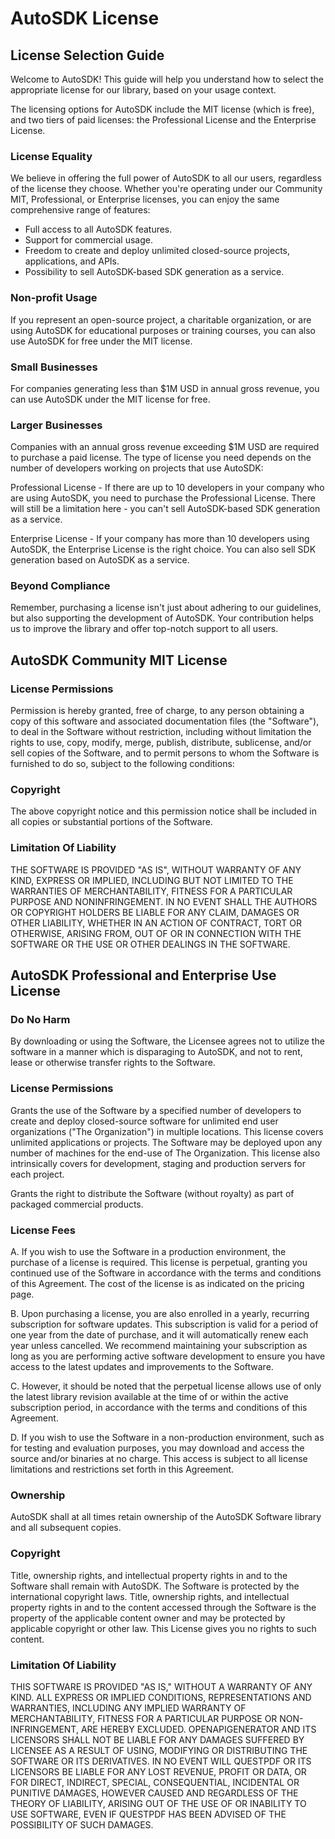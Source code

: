 # AutoSDK License

## License Selection Guide

Welcome to AutoSDK! This guide will help you understand how to select the appropriate license for our library, based on your usage context.

The licensing options for AutoSDK include the MIT license (which is free), and two tiers of paid licenses: the Professional License and the Enterprise License.

### License Equality

We believe in offering the full power of AutoSDK to all our users, regardless of the license they choose. Whether you're operating under our Community MIT, Professional, or Enterprise licenses, you can enjoy the same comprehensive range of features:

- Full access to all AutoSDK features.
- Support for commercial usage.
- Freedom to create and deploy unlimited closed-source projects, applications, and APIs.
- Possibility to sell AutoSDK-based SDK generation as a service.

### Non-profit Usage

If you represent an open-source project, a charitable organization, or are using AutoSDK for educational purposes or training courses, you can also use AutoSDK for free under the MIT license.

### Small Businesses

For companies generating less than $1M USD in annual gross revenue, you can use AutoSDK under the MIT license for free.

### Larger Businesses

Companies with an annual gross revenue exceeding $1M USD are required to purchase a paid license. The type of license you need depends on the number of developers working on projects that use AutoSDK:

Professional License - If there are up to 10 developers in your company who are using AutoSDK, you need to purchase the Professional License. There will still be a limitation here - you can't sell AutoSDK-based SDK generation as a service.

Enterprise License - If your company has more than 10 developers using AutoSDK, the Enterprise License is the right choice. You can also sell SDK generation based on AutoSDK as a service.

### Beyond Compliance

Remember, purchasing a license isn't just about adhering to our guidelines, but also supporting the development of AutoSDK. Your contribution helps us to improve the library and offer top-notch support to all users.

## AutoSDK Community MIT License

### License Permissions

Permission is hereby granted, free of charge, to any person obtaining a copy of this software and associated documentation files (the "Software"), to deal in the Software without restriction, including without limitation the rights to use, copy, modify, merge, publish, distribute, sublicense, and/or sell copies of the Software, and to permit persons to whom the Software is furnished to do so, subject to the following conditions:

### Copyright

The above copyright notice and this permission notice shall be included in all copies or substantial portions of the Software.

### Limitation Of Liability

THE SOFTWARE IS PROVIDED "AS IS", WITHOUT WARRANTY OF ANY KIND, EXPRESS OR IMPLIED, INCLUDING BUT NOT LIMITED TO THE WARRANTIES OF MERCHANTABILITY, FITNESS FOR A PARTICULAR PURPOSE AND NONINFRINGEMENT. IN NO EVENT SHALL THE AUTHORS OR COPYRIGHT HOLDERS BE LIABLE FOR ANY CLAIM, DAMAGES OR OTHER LIABILITY, WHETHER IN AN ACTION OF CONTRACT, TORT OR OTHERWISE, ARISING FROM, OUT OF OR IN CONNECTION WITH THE SOFTWARE OR THE USE OR OTHER DEALINGS IN THE SOFTWARE.



## AutoSDK Professional and Enterprise Use License

### Do No Harm

By downloading or using the Software, the Licensee agrees not to utilize the software in a manner which is disparaging to AutoSDK, and not to rent, lease or otherwise transfer rights to the Software.

### License Permissions

Grants the use of the Software by a specified number of developers to create and deploy closed-source software for unlimited end user organizations ("The Organization") in multiple locations. This license covers unlimited applications or projects. The Software may be deployed upon any number of machines for the end-use of The Organization. This license also intrinsically covers for development, staging and production servers for each project.

Grants the right to distribute the Software (without royalty) as part of packaged commercial products.

### License Fees

A. If you wish to use the Software in a production environment, the purchase of a license is required. This license is perpetual, granting you continued use of the Software in accordance with the terms and conditions of this Agreement. The cost of the license is as indicated on the pricing page.

B. Upon purchasing a license, you are also enrolled in a yearly, recurring subscription for software updates. This subscription is valid for a period of one year from the date of purchase, and it will automatically renew each year unless cancelled. We recommend maintaining your subscription as long as you are performing active software development to ensure you have access to the latest updates and improvements to the Software.

C. However, it should be noted that the perpetual license allows use of only the latest library revision available at the time of or within the active subscription period, in accordance with the terms and conditions of this Agreement.

D. If you wish to use the Software in a non-production environment, such as for testing and evaluation purposes, you may download and access the source and/or binaries at no charge. This access is subject to all license limitations and restrictions set forth in this Agreement.

### Ownership

AutoSDK shall at all times retain ownership of the AutoSDK Software library and all subsequent copies.

### Copyright

Title, ownership rights, and intellectual property rights in and to the Software shall remain with AutoSDK. The Software is protected by the international copyright laws. Title, ownership rights, and intellectual property rights in and to the content accessed through the Software is the property of the applicable content owner and may be protected by applicable copyright or other law. This License gives you no rights to such content.

### Limitation Of Liability

THIS SOFTWARE IS PROVIDED "AS IS," WITHOUT A WARRANTY OF ANY KIND. ALL EXPRESS OR IMPLIED CONDITIONS, REPRESENTATIONS AND WARRANTIES, INCLUDING ANY IMPLIED WARRANTY OF MERCHANTABILITY, FITNESS FOR A PARTICULAR PURPOSE OR NON-INFRINGEMENT, ARE HEREBY EXCLUDED. OPENAPIGENERATOR AND ITS LICENSORS SHALL NOT BE LIABLE FOR ANY DAMAGES SUFFERED BY LICENSEE AS A RESULT OF USING, MODIFYING OR DISTRIBUTING THE SOFTWARE OR ITS DERIVATIVES. IN NO EVENT WILL QUESTPDF OR ITS LICENSORS BE LIABLE FOR ANY LOST REVENUE, PROFIT OR DATA, OR FOR DIRECT, INDIRECT, SPECIAL, CONSEQUENTIAL, INCIDENTAL OR PUNITIVE DAMAGES, HOWEVER CAUSED AND REGARDLESS OF THE THEORY OF LIABILITY, ARISING OUT OF THE USE OF OR INABILITY TO USE SOFTWARE, EVEN IF QUESTPDF HAS BEEN ADVISED OF THE POSSIBILITY OF SUCH DAMAGES.